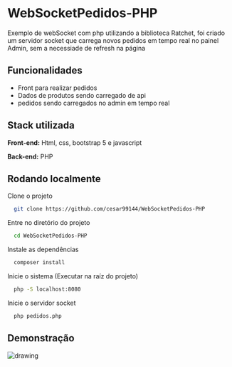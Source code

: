 # WebSocketPedidos-PHP
Exemplo de webSocket com php utilizando a biblioteca Ratchet, foi criado um servidor socket que carrega novos pedidos em tempo real no painel Admin, sem a necessiade de refresh na página


## Funcionalidades

- Front para realizar pedidos
- Dados de produtos sendo carregado de api
- pedidos sendo carregados no admin em tempo real


## Stack utilizada

**Front-end:** Html, css, bootstrap 5 e javascript

**Back-end:** PHP


## Rodando localmente

Clone o projeto

```bash
  git clone https://github.com/cesar99144/WebSocketPedidos-PHP
```

Entre no diretório do projeto

```bash
  cd WebSocketPedidos-PHP
```

Instale as dependências

```bash
  composer install
```

Inicie o sistema
(Executar na raíz do projeto)

```bash
  php -S localhost:8080 
```

Inicie o servidor socket

```bash
  php pedidos.php
```

## Demonstração
<img src="assets/ImagensProjetos/Pedidos.gif" alt="drawing">